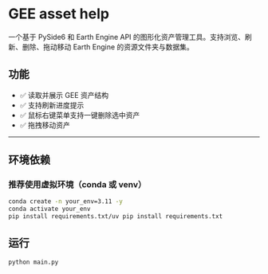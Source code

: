 # GEE asset help

一个基于 PySide6 和 Earth Engine API 的图形化资产管理工具。支持浏览、刷新、删除、拖动移动 Earth Engine 的资源文件夹与数据集。

## 功能

- ✅ 读取并展示 GEE 资产结构
- ✅ 支持刷新进度提示
- ✅ 鼠标右键菜单支持一键删除选中资产
- ✅ 拖拽移动资产

---

## 环境依赖

### 推荐使用虚拟环境（conda 或 venv）

```bash
conda create -n your_env=3.11 -y
conda activate your_env
pip install requirements.txt/uv pip install requirements.txt
```
## 运行
```bash
python main.py
```